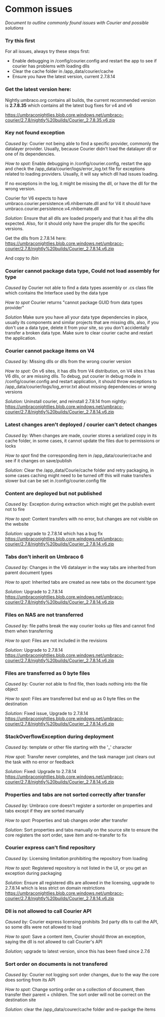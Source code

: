# Common issues

_Document to outline commonly found issues with Courier and possible solutions_

### Try this first
For all issues, always try these steps first:
- Enable debugging in /config/courier.config and restart the app to see if courier has problems with loading dlls
- Clear the cache folder in /app_data/courier/cache
- Ensure you have the latest version, current 2.7.8.14

### Get the latest version here:
Nightly.umbraco.org contains all builds, the current recommended version is **2.7.8.35** which contains all the latest 
bug fixes for v4 and v6

https://umbraconightlies.blob.core.windows.net/umbraco-courier/2.7.8/nightly%20builds/Courier_2.7.8.35.v6.zip

### Key not found exception
*Caused by:* Courier not being able to find a specific provider, commonly the datalayer provider. Usually, because Courier
didn't load the datalayer dll or one of its dependencies. 

*How to spot:* Enable debugging in /config/courier.config, restart the app and check the 
/app_data/courier/logs/error_log.txt file for exceptions related to loading providers. Usually, it will say which dll 
had issues loading. 

If no exceptions in the log, it might be missing the dll, or have the dll for the wrong version. 

Courier for V6 expects to have umbraco.courier.persistence.v6.nhibernate.dll and for V4 it should have
umbraco.courier.persistence.v4.nhibernate.dll

*Solution:* Ensure that all dlls are loaded properly and that it has all the dlls expected. Also, for it should only have
the proper dlls for the specific versions. 

Get the dlls from 2.7.8.14 here: 
https://umbraconightlies.blob.core.windows.net/umbraco-courier/2.7.8/nightly%20builds/Courier_2.7.8.14.v6.zip

And copy to /bin

### Courier cannot package data type, Could not load assembly for type
*Caused by* Courier not able to find a data types assembly or .cs class file which contains the Interface used
by the data type

*How to spot* Courier returns "cannot package GUID from data types provider" 

*Solution* Make sure you have all your data type dependencies in place, usually its components and similar projects
that are missing dlls, also, if you don't use a data type, delete it from your site, so you don't accidentally 
transfer a broken data type. Make sure to clear courier cache and restart the application.

### Courier cannot package items on V4
*Caused by:* Missing dlls or dlls from the wrong courier version

*How to spot:* On v6 sites, it has dlls from V4 distribution, on V4 sites it has V6 dlls, or are missing dlls. To debug,
put courier in debug mode in /config/courier.config and restart application, it should throw exceptions to 
/app_data/courier/logs/log_error.txt about missing dependencies or wrong versions

*Solution:* Uninstall courier, and reinstall 2.7.8.14 from nightly:
https://umbraconightlies.blob.core.windows.net/umbraco-courier/2.7.8/nightly%20builds/Courier_2.7.8.14.v6.zip

### Latest changes aren't deployed / courier can't detect changes
*Caused by:* When changes are made, courier stores a serialized copy in its cache folder, in some cases, it cannot update
the files due to permissions or locks

*How to spot* find the corresponding item in /app_data/courier/cache and see if it changes on save/publish

*Solution:* Clear the /app_data/Courie/cache folder and retry packaging, in some cases caching might need to be turned off
this will make transfers slower but can be set in /config/courier.config file

### Content are deployed but not published
*Caused by:* Exception during extraction which might get the publish event not to fire

*How to spot:* Content transfers with no error, but changes are not visible on the website

*Solution:* upgrade to 2.7.8.14 which has a bug fix
https://umbraconightlies.blob.core.windows.net/umbraco-courier/2.7.8/nightly%20builds/Courier_2.7.8.14.v6.zip

### Tabs don't inherit on Umbraco 6
*Caused by:* Changes in the V6 datalayer in the way tabs are inherited from parent document types

*How to spot:* Inherited tabs are created as new tabs on the document type

*Solution:* Upgrade to 2.7.8.14
https://umbraconightlies.blob.core.windows.net/umbraco-courier/2.7.8/nightly%20builds/Courier_2.7.8.14.v6.zip

### Files on NAS are not transferred
*Caused by:* file paths break the way courier looks up files and cannot find them when transferring

*How to spot:* Files are not included in the revisions

*Solution:* Upgrade to 2.7.8.14
https://umbraconightlies.blob.core.windows.net/umbraco-courier/2.7.8/nightly%20builds/Courier_2.7.8.14.v6.zip

### Files are transferred as 0 byte files
*Caused by:* Courier not able to find file, then loads nothing into the file object

*How to spot:* Files are transferred but end up as 0 byte files on the destination

*Solution:* Fixed issue, Upgrade to 2.7.8.14
https://umbraconightlies.blob.core.windows.net/umbraco-courier/2.7.8/nightly%20builds/Courier_2.7.8.14.v6.zip

### StackOverflowException during deployment
*Caused by:* template or other file starting with the '_' character

*How spot:* Transfer never completes, and the task manager just clears out the task with no error or feedback

*Solution:* Fixed: Upgrade to 2.7.8.14 
https://umbraconightlies.blob.core.windows.net/umbraco-courier/2.7.8/nightly%20builds/Courier_2.7.8.14.v6.zip

### Properties and tabs are not sorted correctly after transfer
*Caused by:* Umbraco core doesn't register a sortorder on properties and tabs except if they are sorted manually

*How to spot:* Properties and tab changes order after transfer

*Solution:* Sort properties and tabs manually on the source site to ensure the core registers the sort order,
save item and re-transfer to fix

### Courier express can't find repository
*Caused by:* Licensing limitation prohibiting the repository from loading

*How to spot:* Registered repository is not listed in the UI, or you get an exception during packaging

*Solution:* Ensure all registered dlls are allowed in the licensing, upgrade to 2.7.8.14 which is less strict on domain 
restrictions
https://umbraconightlies.blob.core.windows.net/umbraco-courier/2.7.8/nightly%20builds/Courier_2.7.8.14.v6.zip

### Dll is not allowed to call Courier API
*Caused by:* Courier express licensing prohibits 3rd party dlls to call the API, so some dlls were not allowed to 
load

*How to spot:* Save a content item, Courier should throw an exception, saying the dll is not allowed to call Courier's
API

*Solution;* upgrade to latest version, since this has been fixed since 2.7.6

### Sort order on documents is not transfered
*Caused by:* Courier not logging sort order changes, due to the way the core does sorting from its API

*How to spot:* Change sorting order on a collection of document, then transfer their parent + children. The sort order will not 
be correct on the destination site

*Solution:* clear the /app_data/courer/cache folder and re-packge the items
